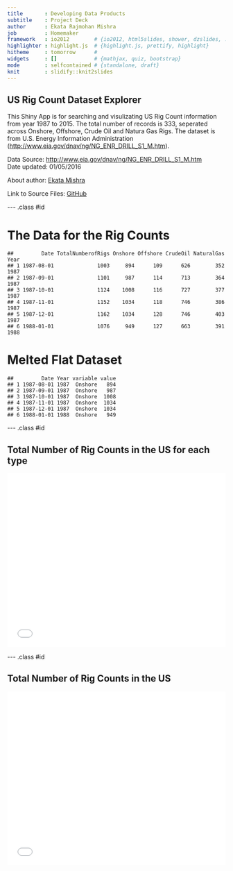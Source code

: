 ```yaml
---
title       : Developing Data Products
subtitle    : Project Deck
author      : Ekata Rajmohan Mishra
job         : Homemaker
framework   : io2012        # {io2012, html5slides, shower, dzslides, ...}
highlighter : highlight.js  # {highlight.js, prettify, highlight}
hitheme     : tomorrow      # 
widgets     : []            # {mathjax, quiz, bootstrap}
mode        : selfcontained # {standalone, draft}
knit        : slidify::knit2slides
---
```


## US Rig Count Dataset Explorer  

This Shiny App is for searching and visulizating US Rig Count information from year 1987 to 2015. The total number of records is 333, seperated across Onshore, Offshore, Crude Oil and Natura Gas Rigs.
The dataset is from U.S. Energy Information Administration (http://www.eia.gov/dnav/ng/NG_ENR_DRILL_S1_M.htm).  

Data Source: http://www.eia.gov/dnav/ng/NG_ENR_DRILL_S1_M.htm  
Date updated: 01/05/2016
  
About author: [Ekata Mishra](https://www.linkedin.com/in/ekata-mishra-09821053/)

Link to Source Files: [GitHub](https://github.com/ekata-mishra/Developing-Data-Products)

--- .class #id 

# The Data for the Rig Counts

```
##         Date TotalNumberofRigs Onshore Offshore CrudeOil NaturalGas Year
## 1 1987-08-01              1003     894      109      626        352 1987
## 2 1987-09-01              1101     987      114      713        364 1987
## 3 1987-10-01              1124    1008      116      727        377 1987
## 4 1987-11-01              1152    1034      118      746        386 1987
## 5 1987-12-01              1162    1034      128      746        403 1987
## 6 1988-01-01              1076     949      127      663        391 1988
```
# Melted Flat Dataset


```
##         Date Year variable value
## 1 1987-08-01 1987  Onshore   894
## 2 1987-09-01 1987  Onshore   987
## 3 1987-10-01 1987  Onshore  1008
## 4 1987-11-01 1987  Onshore  1034
## 5 1987-12-01 1987  Onshore  1034
## 6 1988-01-01 1988  Onshore   949
```

--- .class #id 

## Total Number of Rig Counts in the US for each type

<iframe src=' assets/fig/fig1.png ' scrolling='no' frameBorder='0' seamless class='rChart nvd3 ' id=iframe- chart4fd9718880c7 ></iframe> <style>iframe.rChart{ width: 100%; height: 400px;}</style>

--- .class #id 

## Total Number of Rig Counts in the US

<iframe src=' assets/fig/unnamed-chunk-4-1.html ' scrolling='no' frameBorder='0' seamless class='rChart nvd3 ' id=iframe- chart4fd9774527bc ></iframe> <style>iframe.rChart{ width: 100%; height: 400px;}</style>



